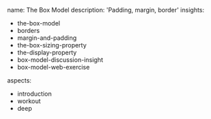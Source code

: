 name: The Box Model
description: 'Padding, margin, border'
insights:
  - the-box-model
  - borders
  - margin-and-padding
  - the-box-sizing-property
  - the-display-property
  - box-model-discussion-insight
  - box-model-web-exercise
  
aspects:
  - introduction
  - workout
  - deep
 
